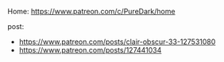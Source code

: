 Home: https://www.patreon.com/c/PureDark/home

post:
- https://www.patreon.com/posts/clair-obscur-33-127531080
- https://www.patreon.com/posts/127441034
